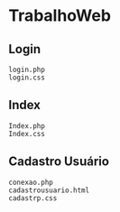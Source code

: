# TrabalhoWeb
## Login
    login.php
    login.css
## Index
    Index.php
    Index.css
## Cadastro Usuário
    conexao.php
    cadastrousuario.html
    cadastrp.css
